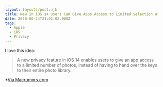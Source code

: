 ```yaml
---
layout: layouts/post.njk
title: New in iOS 14 Users Can Give Apps Access to Limited Selection of Photos
date: 2020-06-24T21:02:02.908Z
tags:
  - Apple
  - iOS
  - Privacy
---
```

I love this idea:

> A new privacy feature in iOS 14 enables users to give an app access to a limited number of photos, instead of having to hand over the keys to their entire photo library. 

*[Via Macrumors.com](https://www.macrumors.com/2020/06/24/ios-14-users-give-apps-access-select-photos/)